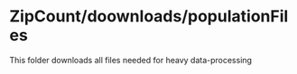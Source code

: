 # ZipCount/doownloads/populationFiles
This folder downloads all files needed for heavy data-processing